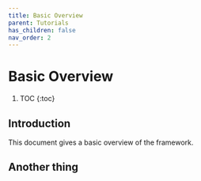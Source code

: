 ```yaml
---
title: Basic Overview
parent: Tutorials
has_children: false
nav_order: 2
---
```

# Basic Overview

1. TOC
{:toc}

## Introduction

This document gives a basic overview of the framework.

## Another thing
